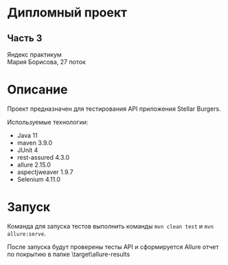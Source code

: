 # Дипломный проект
## Часть 3
Яндекс практикум</br>
Мария Борисова, 27 поток

# Описание
Проект предназначен для тестирования API приложения Stellar Burgers.

Используемые технологии:
- Java 11
- maven 3.9.0
- JUnit 4
- rest-assured 4.3.0
- allure 2.15.0
- aspectjweaver 1.9.7
- Selenium 4.11.0

# Запуск
Команда для запуска тестов выполнить команды `mvn clean test` и `mvn allure:serve`.<br>

После запуска будут проверены тесты API и сформируется Allure отчет по покрытию в папке \target\allure-results
